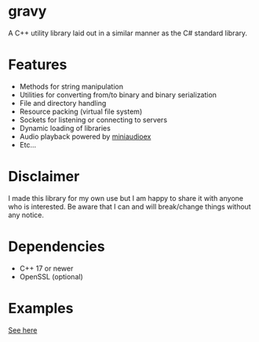 # gravy
A C++ utility library laid out in a similar manner as the C# standard library.

# Features
- Methods for string manipulation
- Utilities for converting from/to binary and binary serialization
- File and directory handling
- Resource packing (virtual file system)
- Sockets for listening or connecting to servers
- Dynamic loading of libraries
- Audio playback powered by [miniaudioex](https://github.com/japajoe/miniaudioex)
- Etc...

# Disclaimer
I made this library for my own use but I am happy to share it with anyone who is interested. Be aware that I can and will break/change things without any notice.

# Dependencies
- C++ 17 or newer
- OpenSSL (optional)

# Examples
[See here](https://github.com/japajoe/gravylib/tree/main/examples)